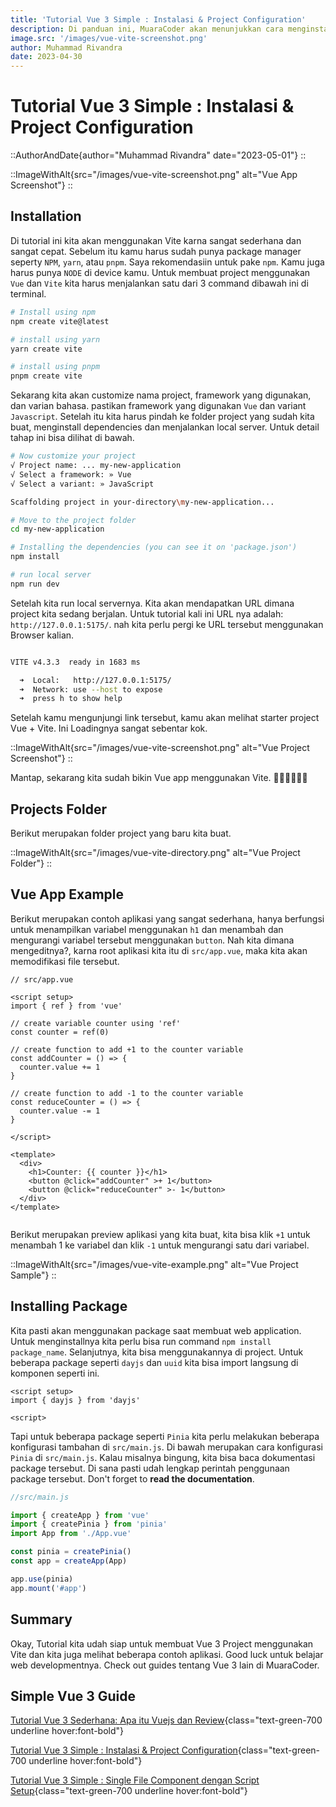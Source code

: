 ```yaml
---
title: 'Tutorial Vue 3 Simple : Instalasi & Project Configuration'
description: Di panduan ini, MuaraCoder akan menunjukkan cara menginstall Vue 3 menggunakan Vite dengan cara yang sangat mudah dan juga disertai contoh. 
image.src: '/images/vue-vite-screenshot.png'
author: Muhammad Rivandra
date: 2023-04-30
---
```


# Tutorial Vue 3 Simple : Instalasi & Project Configuration

::AuthorAndDate{author="Muhammad Rivandra" date="2023-05-01"}
::

::ImageWithAlt{src="/images/vue-vite-screenshot.png" alt="Vue App Screenshot"}
::


## Installation

Di tutorial ini kita akan menggunakan Vite karna sangat sederhana dan sangat cepat.
Sebelum itu kamu harus sudah punya package manager seperty `NPM`, `yarn`, atau `pnpm`. Saya rekomendasiin untuk pake `npm`. Kamu juga harus punya `NODE` di device kamu. Untuk membuat project menggunakan `Vue` dan `Vite` kita harus menjalankan satu dari 3 command dibawah ini di terminal.


```bash
# Install using npm
npm create vite@latest

# install using yarn
yarn create vite

# install using pnpm
pnpm create vite
```

Sekarang kita akan customize nama project, framework yang digunakan, dan varian bahasa. pastikan framework yang digunakan `Vue` dan variant `Javascript`. Setelah itu kita harus pindah ke folder project yang sudah kita buat, menginstall dependencies dan menjalankan local server. Untuk detail tahap ini bisa dilihat di bawah.

```bash
# Now customize your project
√ Project name: ... my-new-application
√ Select a framework: » Vue
√ Select a variant: » JavaScript

Scaffolding project in your-directory\my-new-application...

# Move to the project folder
cd my-new-application

# Installing the dependencies (you can see it on 'package.json')
npm install

# run local server 
npm run dev
```

Setelah kita run local servernya. Kita akan mendapatkan URL dimana project kita sedang berjalan. Untuk tutorial kali ini URL nya adalah:  `http://127.0.0.1:5175/`. nah kita perlu pergi ke URL tersebut menggunakan Browser kalian.

```bash

VITE v4.3.3  ready in 1683 ms

  ➜  Local:   http://127.0.0.1:5175/
  ➜  Network: use --host to expose
  ➜  press h to show help

```

Setelah kamu mengunjungi link tersebut, kamu akan melihat starter project Vue + Vite. Ini Loadingnya sangat sebentar kok.

::ImageWithAlt{src="/images/vue-vite-screenshot.png" alt="Vue Project Screenshot"}
::

Mantap, sekarang kita sudah bikin Vue app menggunakan Vite. 👨‍💻👨‍💻👨‍💻


## Projects Folder

Berikut merupakan folder project yang baru kita buat.

::ImageWithAlt{src="/images/vue-vite-directory.png" alt="Vue Project Folder"}
::


## Vue App Example

Berikut merupakan contoh aplikasi yang sangat sederhana, hanya berfungsi untuk menampilkan variabel menggunakan `h1` dan menambah dan mengurangi variabel tersebut menggunakan `button`. Nah kita dimana mengeditnya?, karna root aplikasi kita itu di `src/app.vue`, maka kita akan memodifikasi file tersebut.

```vue
// src/app.vue

<script setup>
import { ref } from 'vue'

// create variable counter using 'ref'
const counter = ref(0)

// create function to add +1 to the counter variable 
const addCounter = () => {
  counter.value += 1
}

// create function to add -1 to the counter variable
const reduceCounter = () => {
  counter.value -= 1
}

</script>

<template>
  <div>
    <h1>Counter: {{ counter }}</h1>
    <button @click="addCounter" >+ 1</button>
    <button @click="reduceCounter" >- 1</button>
  </div>
</template>


```

Berikut merupakan preview aplikasi yang kita buat, kita bisa klik `+1` untuk menambah 1 ke variabel dan klik `-1` untuk mengurangi satu dari variabel.

::ImageWithAlt{src="/images/vue-vite-example.png" alt="Vue Project Sample"}
::

## Installing Package

Kita pasti akan menggunakan package saat membuat web application. Untuk menginstallnya kita perlu bisa run command `npm install package_name`. Selanjutnya, kita bisa menggunakannya di project. Untuk beberapa package seperti `dayjs` dan `uuid` kita bisa import langsung di komponen seperti ini.

```vue
<script setup>
import { dayjs } from 'dayjs'

<script>
```
Tapi untuk beberapa package seperti `Pinia` kita perlu melakukan beberapa konfigurasi tambahan di `src/main.js`. Di bawah merupakan cara konfigurasi `Pinia` di `src/main.js`. Kalau misalnya bingung, kita bisa baca dokumentasi package tersebut. Di sana pasti udah lengkap perintah penggunaan package tersebut. Don't forget to **read the documentation**.

```javascript
//src/main.js

import { createApp } from 'vue'
import { createPinia } from 'pinia'
import App from './App.vue'

const pinia = createPinia()
const app = createApp(App)

app.use(pinia)
app.mount('#app')

```

## Summary

Okay, Tutorial kita udah siap untuk membuat Vue 3 Project menggunakan Vite dan kita juga melihat beberapa contoh aplikasi. Good luck untuk belajar web developmentnya. Check out guides tentang Vue 3 lain di MuaraCoder.

## Simple Vue 3 Guide

[Tutorial Vue 3 Sederhana: Apa itu Vuejs dan Review](/id/front-end/what-is-vue-and-why-i-love-it){class="text-green-700 underline hover:font-bold"}

[Tutorial Vue 3 Simple : Instalasi & Project Configuration](/id/front-end/vue-installation-and-project-configuration){class="text-green-700 underline hover:font-bold"}

[Tutorial Vue 3 Simple : Single File Component dengan Script Setup](/id/front-end/vue-sfc){class="text-green-700 underline hover:font-bold"}


<!-- [Simple Vue 3 Guide: Intro to Vue Router](/){class="text-green-700 underline hover:font-bold"}

[Simple Vue 3 Guide: Deploying Free on Netlify](/){class="text-green-700 underline hover:font-bold"}
 -->
